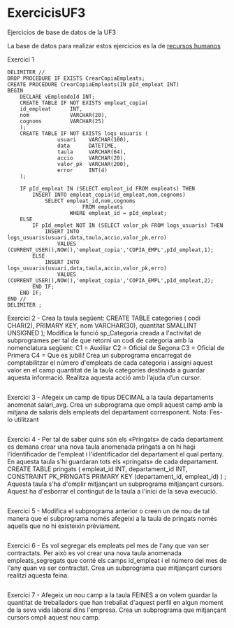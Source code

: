 # ExercicisUF3
Ejercicios de base de datos de la UF3 

La base de datos para realizar estos ejercicios es la de [recursos humanos](https://www.sapalomera.cat/moodlecf/pluginfile.php/43573/mod_resource/content/0/bbdd_rrhh_v2%20%286%29.sql)

Exercici 1 
```mysql
DELIMITER //
DROP PROCEDURE IF EXISTS CrearCopiaEmpleats;
CREATE PROCEDURE CrearCopiaEmpleats(IN pId_empleat INT)
BEGIN
    DECLARE vEmpleadoId INT;
    CREATE TABLE IF NOT EXISTS empleat_copia(
	id_empleat		INT,
    nom				VARCHAR(20),
    cognoms			VARCHAR(25)
	);
	CREATE TABLE IF NOT EXISTS logs_usuaris ( 
				usuari    VARCHAR(100), 
                data      DATETIME, 
                taula     VARCHAR(64),       
                accio     VARCHAR(20),       
                valor_pk  VARCHAR(200),       
                error     INT(4) 
	);
    
    IF pId_empleat IN (SELECT empleat_id FROM empleats) THEN
		INSERT INTO empleat_copia(id_empleat,nom,cognoms)
			SELECT empleat_id,nom,cognoms
						FROM empleats
					WHERE empleat_id = pId_empleat;
	ELSE
		IF pId_emplet NOT IN (SELECT valor_pk FROM logs_usuaris) THEN
			INSERT INTO logs_usuaris(usuari,data,taula,accio,valor_pk,erro)
				VALUES (CURRENT_USER(),NOW(),'empleat_copia','COPIA_EMPL',pId_empleat,1);
		ELSE 
			INSERT INTO logs_usuaris(usuari,data,taula,accio,valor_pk,erro)
				VALUES (CURRENT_USER(),NOW(),'empleat_copia','COPIA_EMPL',pId_empleat,2);
		END IF;
	END IF;
END //
DELIMITER ;
```
Exercici 2 -  Crea la taula següent: CREATE TABLE categories ( 
					codi CHAR(2),
     					PRIMARY KEY, 
	  				nom VARCHAR(30), 
       					quantitat SMALLINT UNSIGNED ); 
Modifica la funció sp_Categoria creada a l'activitat de subprogrames per tal de que retorni un codi de categoria amb la nomenclatura següent: 
	C1 = Auxiliar 
	C2 = Oficial de Segona 
	C3 = Oficial de Primera 
	C4 = Que es jubili! 
Crea un subprograma encarregat de comptabilitzar el número d'empleats de cada categoria i assigni aquest valor en el camp quantitat de la taula categories destinada a guardar aquesta informació. Realitza aquesta acció amb l’ajuda d’un cursor.
```mysql

```
Exercici 3 -  Afegeix un camp de tipus DECIMAL  a la taula departaments anomenat salari_avg. Crea un subprograma que ompli aquest camp amb la mitjana de salaris dels empleats del departament corresponent. Nota: Fes-lo utilitzant
```mysql

```
Exercici 4 -  Per tal de saber quins són els «Pringats» de cada departament es demana crear una nova taula anomenada pringats a on hi hagi l'identificador de l'empleat i l'identificador del departament el qual pertany. En aquesta taula s'hi guardaran tots els «pringats» de cada departament. CREATE TABLE pringats ( empleat_id      INT, departament_id INT,  CONSTRAINT PK_PRINGATS PRIMARY KEY (departament_id, empleat_id) ) ; Aquesta taula s'ha d'omplir mitjançant un subprograma mitjançant cursors. Aquest ha d'esborrar el contingut de la taula a l'inici de la seva execució. 
```mysql

```
Exercici 5 -  Modifica el subprograma anterior o creen un de nou de tal manera que el subprograma només afegeixi a la taula de pringats només aquells que no hi existeixin prèviament. 
```mysql

```
Exercici 6 -  Es vol segregar els empleats pel mes de l'any que van ser contractats. Per això es vol crear una nova taula anomenada empleats_segregats que conté els camps id_empleat i el número del mes de l'any quan va ser contractat. Crea un subprograma que mitjançant cursors realitzi aquesta feina. 
```mysql

```
Exercici 7 -  Afegeix un nou camp a la taula FEINES a on volem guardar la quantitat de treballadors que han treballat d'aquest perfil en algun moment de la seva vida laboral dins l'empresa. Crea un subprograma que mitjançant cursors ompli aquest nou camp.
